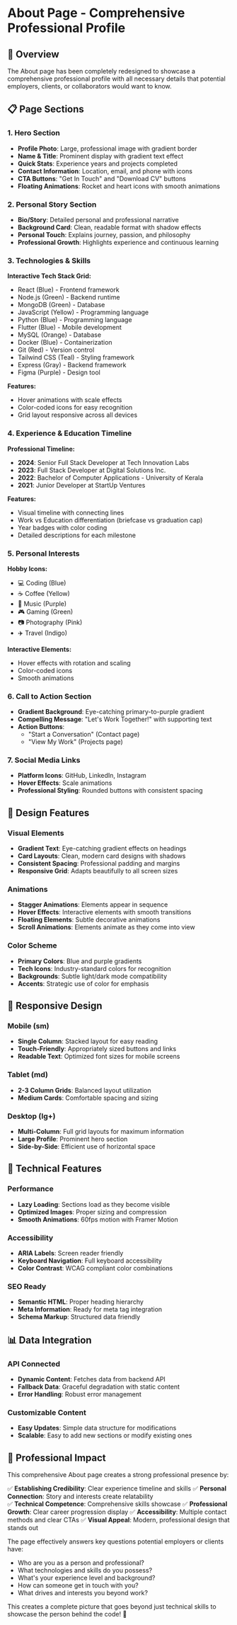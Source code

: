 # About Page - Comprehensive Professional Profile

## 🎯 Overview

The About page has been completely redesigned to showcase a comprehensive professional profile with all necessary details that potential employers, clients, or collaborators would want to know.

## 📋 Page Sections

### 1. **Hero Section**
- **Profile Photo**: Large, professional image with gradient border
- **Name & Title**: Prominent display with gradient text effect
- **Quick Stats**: Experience years and projects completed
- **Contact Information**: Location, email, and phone with icons
- **CTA Buttons**: "Get In Touch" and "Download CV" buttons
- **Floating Animations**: Rocket and heart icons with smooth animations

### 2. **Personal Story Section**
- **Bio/Story**: Detailed personal and professional narrative
- **Background Card**: Clean, readable format with shadow effects
- **Personal Touch**: Explains journey, passion, and philosophy
- **Professional Growth**: Highlights experience and continuous learning

### 3. **Technologies & Skills**
**Interactive Tech Stack Grid:**
- React (Blue) - Frontend framework
- Node.js (Green) - Backend runtime
- MongoDB (Green) - Database
- JavaScript (Yellow) - Programming language
- Python (Blue) - Programming language
- Flutter (Blue) - Mobile development
- MySQL (Orange) - Database
- Docker (Blue) - Containerization
- Git (Red) - Version control
- Tailwind CSS (Teal) - Styling framework
- Express (Gray) - Backend framework
- Figma (Purple) - Design tool

**Features:**
- Hover animations with scale effects
- Color-coded icons for easy recognition
- Grid layout responsive across all devices

### 4. **Experience & Education Timeline**
**Professional Timeline:**
- **2024**: Senior Full Stack Developer at Tech Innovation Labs
- **2023**: Full Stack Developer at Digital Solutions Inc.
- **2022**: Bachelor of Computer Applications - University of Kerala
- **2021**: Junior Developer at StartUp Ventures

**Features:**
- Visual timeline with connecting lines
- Work vs Education differentiation (briefcase vs graduation cap)
- Year badges with color coding
- Detailed descriptions for each milestone

### 5. **Personal Interests**
**Hobby Icons:**
- 💻 Coding (Blue)
- ☕ Coffee (Yellow)
- 🎵 Music (Purple)
- 🎮 Gaming (Green)
- 📷 Photography (Pink)
- ✈️ Travel (Indigo)

**Interactive Elements:**
- Hover effects with rotation and scaling
- Color-coded icons
- Smooth animations

### 6. **Call to Action Section**
- **Gradient Background**: Eye-catching primary-to-purple gradient
- **Compelling Message**: "Let's Work Together!" with supporting text
- **Action Buttons**: 
  - "Start a Conversation" (Contact page)
  - "View My Work" (Projects page)

### 7. **Social Media Links**
- **Platform Icons**: GitHub, LinkedIn, Instagram
- **Hover Effects**: Scale animations
- **Professional Styling**: Rounded buttons with consistent spacing

## 🎨 Design Features

### **Visual Elements**
- **Gradient Text**: Eye-catching gradient effects on headings
- **Card Layouts**: Clean, modern card designs with shadows
- **Consistent Spacing**: Professional padding and margins
- **Responsive Grid**: Adapts beautifully to all screen sizes

### **Animations**
- **Stagger Animations**: Elements appear in sequence
- **Hover Effects**: Interactive elements with smooth transitions  
- **Floating Elements**: Subtle decorative animations
- **Scroll Animations**: Elements animate as they come into view

### **Color Scheme**
- **Primary Colors**: Blue and purple gradients
- **Tech Icons**: Industry-standard colors for recognition
- **Backgrounds**: Subtle light/dark mode compatibility
- **Accents**: Strategic use of color for emphasis

## 📱 Responsive Design

### **Mobile (sm)**
- **Single Column**: Stacked layout for easy reading
- **Touch-Friendly**: Appropriately sized buttons and links
- **Readable Text**: Optimized font sizes for mobile screens

### **Tablet (md)**
- **2-3 Column Grids**: Balanced layout utilization
- **Medium Cards**: Comfortable spacing and sizing

### **Desktop (lg+)**
- **Multi-Column**: Full grid layouts for maximum information
- **Large Profile**: Prominent hero section
- **Side-by-Side**: Efficient use of horizontal space

## 🚀 Technical Features

### **Performance**
- **Lazy Loading**: Sections load as they become visible
- **Optimized Images**: Proper sizing and compression
- **Smooth Animations**: 60fps motion with Framer Motion

### **Accessibility**
- **ARIA Labels**: Screen reader friendly
- **Keyboard Navigation**: Full keyboard accessibility
- **Color Contrast**: WCAG compliant color combinations

### **SEO Ready**
- **Semantic HTML**: Proper heading hierarchy
- **Meta Information**: Ready for meta tag integration
- **Schema Markup**: Structured data friendly

## 📊 Data Integration

### **API Connected**
- **Dynamic Content**: Fetches data from backend API
- **Fallback Data**: Graceful degradation with static content
- **Error Handling**: Robust error management

### **Customizable Content**
- **Easy Updates**: Simple data structure for modifications
- **Scalable**: Easy to add new sections or modify existing ones

## 🎯 Professional Impact

This comprehensive About page creates a strong professional presence by:

✅ **Establishing Credibility**: Clear experience timeline and skills
✅ **Personal Connection**: Story and interests create relatability  
✅ **Technical Competence**: Comprehensive skills showcase
✅ **Professional Growth**: Clear career progression display
✅ **Accessibility**: Multiple contact methods and clear CTAs
✅ **Visual Appeal**: Modern, professional design that stands out

The page effectively answers key questions potential employers or clients have:
- Who are you as a person and professional?
- What technologies and skills do you possess?
- What's your experience level and background?
- How can someone get in touch with you?
- What drives and interests you beyond work?

This creates a complete picture that goes beyond just technical skills to showcase the person behind the code! 🌟